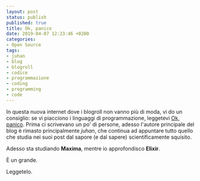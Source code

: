 ```yaml
---
layout: post
status: publish
published: true
title: Ok, panico
date: 2019-04-07 12:23:46 +0200
categories:
- Open Source
tags:
- juhan
- blog
- blogroll
- codice
- programmazione
- coding
- programming
- code
---
```


In questa nuova internet dove i blogroll non vanno più di moda, vi do un consiglio: se vi piacciono i linguaggi di programmazione, leggetevi [Ok, panico](https://okpanico.wordpress.com). Prima ci scrivevano un po' di persone, adesso l'autore principale del blog è rimasto principalmente _juhan_, che continua ad appuntare tutto quello che studia nei suoi post dal sapore (e dal sapere) scientificamente squisito.

Adesso sta studiando **Maxima**, mentre io approfondisco **Elixir**.

È un grande.

Leggetelo.


